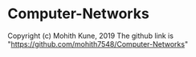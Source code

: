 # Computer-Networks
Copyright (c) Mohith Kune, 2019
The github link is "https://github.com/mohith7548/Computer-Networks"
